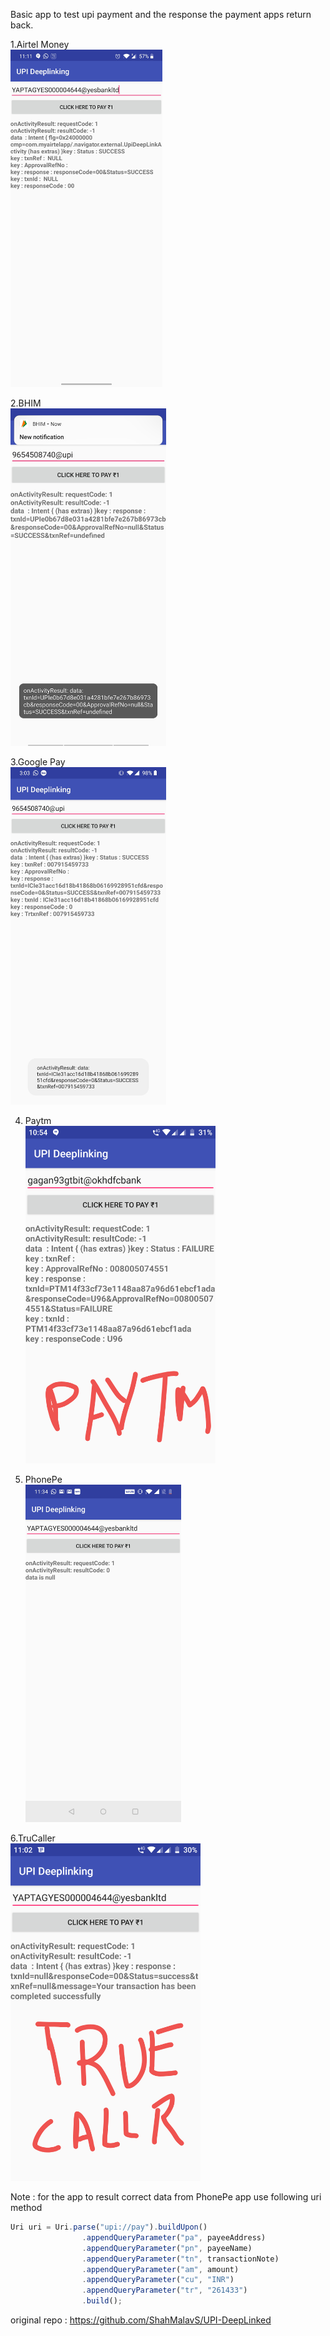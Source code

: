 Basic app to test upi payment and the response the payment apps return back.

1.Airtel Money
<br href="url"><img src="https://github.com/abhiMishka/upiTest/blob/master/response/airtel_money.jpg" align="centre" height="540"></br>



2.BHIM 
<br href="url"><img src="https://github.com/abhiMishka/upiTest/blob/master/response/bhim.jpg" align="centre" height="540"></br>


3.Google Pay
<br href="url"><img src="https://github.com/abhiMishka/upiTest/blob/master/response/google_pay.jpg" align="centre" height="540"></br>


4. Paytm
<br href="url"><img src="https://github.com/abhiMishka/upiTest/blob/master/response/paytm.png" align="centre" height="540"></br>


5. PhonePe
<br href="url"><img src="https://github.com/abhiMishka/upiTest/blob/master/response/phonePe.jpg" align="centre" height="540"></br>


6.TruCaller
<br href="url"><img src="https://github.com/abhiMishka/upiTest/blob/master/response/trucaller.png" align="centre" height="540"></br>


Note : for the app to result correct data from PhonePe app use following uri method
```javascript
Uri uri = Uri.parse("upi://pay").buildUpon()
                .appendQueryParameter("pa", payeeAddress)
                .appendQueryParameter("pn", payeeName)
                .appendQueryParameter("tn", transactionNote)
                .appendQueryParameter("am", amount)
                .appendQueryParameter("cu", "INR")
                .appendQueryParameter("tr", "261433")
                .build();
```

original repo : https://github.com/ShahMalavS/UPI-DeepLinked
